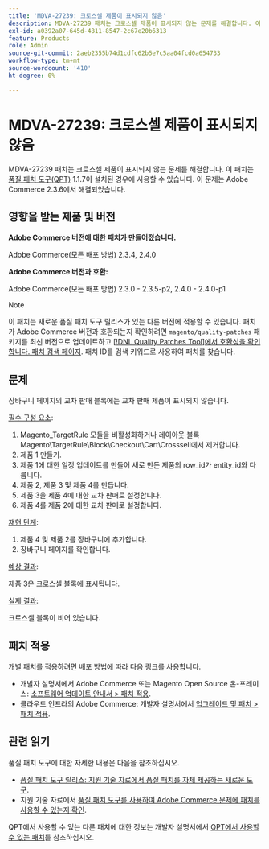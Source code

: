 ```yaml
---
title: 'MDVA-27239: 크로스셀 제품이 표시되지 않음'
description: MDVA-27239 패치는 크로스셀 제품이 표시되지 않는 문제를 해결합니다. 이 패치는 [Quality Patches Tool (QPT)](/help/announcements/adobe-commerce-announcements/magento-quality-patches-released-new-tool-to-self-serve-quality-patches.md) 1.1.7이 설치된 경우 사용할 수 있습니다. 이 문제는 Adobe Commerce 2.3.6에서 해결되었습니다.
exl-id: a0392a07-645d-4811-8547-2c67e20b6313
feature: Products
role: Admin
source-git-commit: 2aeb2355b74d1cdfc62b5e7c5aa04fcd0a654733
workflow-type: tm+mt
source-wordcount: '410'
ht-degree: 0%

---
```


# MDVA-27239: 크로스셀 제품이 표시되지 않음

MDVA-27239 패치는 크로스셀 제품이 표시되지 않는 문제를 해결합니다. 이 패치는 [품질 패치 도구(QPT)](/help/announcements/adobe-commerce-announcements/magento-quality-patches-released-new-tool-to-self-serve-quality-patches.md) 1.1.7이 설치된 경우에 사용할 수 있습니다. 이 문제는 Adobe Commerce 2.3.6에서 해결되었습니다.

## 영향을 받는 제품 및 버전

**Adobe Commerce 버전에 대한 패치가 만들어졌습니다.**

Adobe Commerce(모든 배포 방법) 2.3.4, 2.4.0

**Adobe Commerce 버전과 호환:**

Adobe Commerce(모든 배포 방법) 2.3.0 - 2.3.5-p2, 2.4.0 - 2.4.0-p1

>[!NOTE]
>
>이 패치는 새로운 품질 패치 도구 릴리스가 있는 다른 버전에 적용할 수 있습니다. 패치가 Adobe Commerce 버전과 호환되는지 확인하려면 `magento/quality-patches` 패키지를 최신 버전으로 업데이트하고 [[!DNL Quality Patches Tool]에서 호환성을 확인합니다. 패치 검색 페이지](https://experienceleague.adobe.com/tools/commerce-quality-patches/index.html?lang=ko). 패치 ID를 검색 키워드로 사용하여 패치를 찾습니다.

## 문제

장바구니 페이지의 교차 판매 블록에는 교차 판매 제품이 표시되지 않습니다.

<u>필수 구성 요소</u>:

1. Magento_TargetRule 모듈을 비활성화하거나 레이아웃 블록 Magento\TargetRule\Block\Checkout\Cart\Crosssell에서 제거합니다.
1. 제품 1 만들기.
1. 제품 1에 대한 일정 업데이트를 만들어 새로 만든 제품의 row_id가 entity_id와 다릅니다.
1. 제품 2, 제품 3 및 제품 4를 만듭니다.
1. 제품 3을 제품 4에 대한 교차 판매로 설정합니다.
1. 제품 4를 제품 2에 대한 교차 판매로 설정합니다.

<u>재현 단계</u>:

1. 제품 4 및 제품 2를 장바구니에 추가합니다.
1. 장바구니 페이지를 확인합니다.

<u>예상 결과</u>:

제품 3은 크로스셀 블록에 표시됩니다.

<u>실제 결과</u>:

크로스셀 블록이 비어 있습니다.

## 패치 적용

개별 패치를 적용하려면 배포 방법에 따라 다음 링크를 사용합니다.

* 개발자 설명서에서 Adobe Commerce 또는 Magento Open Source 온-프레미스: [소프트웨어 업데이트 안내서 > 패치 적용](https://experienceleague.adobe.com/ko/docs/commerce-operations/tools/quality-patches-tool/usage).
* 클라우드 인프라의 Adobe Commerce: 개발자 설명서에서 [업그레이드 및 패치 > 패치 적용](https://experienceleague.adobe.com/ko/docs/commerce-cloud-service/user-guide/develop/upgrade/apply-patches).

## 관련 읽기

품질 패치 도구에 대한 자세한 내용은 다음을 참조하십시오.

* [품질 패치 도구 릴리스: 지원 기술 자료에서 품질 패치를 자체 제공하는 새로운 도구](/help/announcements/adobe-commerce-announcements/magento-quality-patches-released-new-tool-to-self-serve-quality-patches.md).
* 지원 기술 자료에서 [품질 패치 도구를 사용하여 Adobe Commerce 문제에 패치를 사용할 수 있는지 확인](/help/support-tools/patches-available-in-qpt-tool/check-patch-for-magento-issue-with-magento-quality-patches.md).

QPT에서 사용할 수 있는 다른 패치에 대한 정보는 개발자 설명서에서 [QPT에서 사용할 수 있는 패치](https://experienceleague.adobe.com/tools/commerce-quality-patches/index.html?lang=ko)를 참조하십시오.

